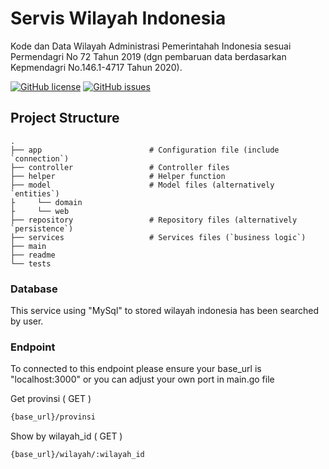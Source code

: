 # Servis Wilayah Indonesia
Kode dan Data Wilayah Administrasi Pemerintahah Indonesia sesuai Permendagri No 72 Tahun 2019 (dgn pembaruan data berdasarkan  Kepmendagri No.146.1-4717 Tahun 2020).

[![GitHub license](https://img.shields.io/badge/license-MIT-blue.svg)](LICENSE)
[![GitHub issues](https://img.shields.io/github/issues/cahyadsn/wilayah.svg)](https://github.com/Cexup-Team/wilayah_indonesia_service/issues)


## Project Structure

    .
    ├── app                        # Configuration file (include `connection`)
    ├── controller                 # Controller files
    ├── helper                     # Helper function
    ├── model                      # Model files (alternatively `entities`)
    ├     └── domain                
    ├     └── web                
    ├── repository                 # Repository files (alternatively `persistence`)
    ├── services                   # Services files (`business logic`)
    ├── main
    ├── readme
    └── tests
     
    

### Database

This service using "MySql" to stored wilayah indonesia has been searched by user.


### Endpoint

To connected to this endpoint please ensure your base_url is "localhost:3000" or you can adjust your own port in main.go file

Get provinsi  ( GET )
```sh
{base_url}/provinsi
```

Show by wilayah_id ( GET )
```sh
{base_url}/wilayah/:wilayah_id
```

